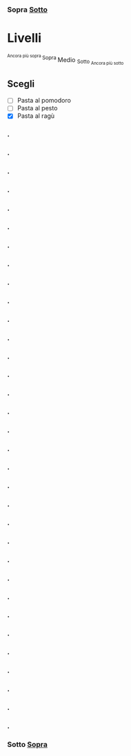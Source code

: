 ### Sopra [Sotto](###Sotto)

# Livelli 
<sup><sup> Ancora più sopra </sup> Sopra </sup> Medio <sub> Sotto <sub> Ancora più sotto </sub></sub>

## Scegli
- [ ] Pasta al pomodoro
- [ ] Pasta al pesto
- [x] Pasta al ragù
### .
### .
### .
### .
### .
### .
### .
### . 
### .
### .
### .
### .
### .
### .
### .
### .
### .
### .
### .
### .
### .
### .
### .
### .
### .
### .
### .
### .
### .
### .
### .
### .
### .
### Sotto [Sopra](###Sopra)
